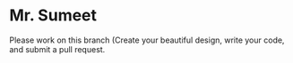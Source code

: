 # Mr. Sumeet

Please work on this branch (Create your beautiful design, write your code, and submit a pull request.

